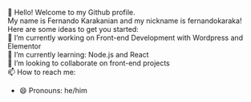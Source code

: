 👋 Hello! Welcome to my Github profile.<br>
My name is Fernando Karakanian and my nickname is fernandokaraka!<br>
Here are some ideas to get you started:<br>
🔭 I’m currently working on Front-end Development with Wordpress and Elementor<br>
🌱 I’m currently learning: Node.js and React <br>
👯 I’m looking to collaborate on front-end projects<br>
📫 How to reach me:
<br>
- 😄 Pronouns: he/him

